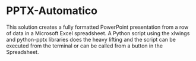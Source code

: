 # PPTX-Automatico
This solution creates a fully formatted PowerPoint presentation from a row of data in a Microsoft Excel spreadsheet. A Python script using the xlwings and python-pptx libraries does the heavy lifting and the script can be executed from the terminal or can be called from a button in the Spreadsheet.

